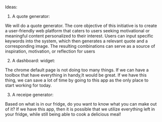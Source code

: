 Ideas:

1. A quote generator:

We will do a quote generator.
The core objective of this initiative is to create a user-friendly web platform that caters to users seeking
motivational or meaningful content personalized to their interest.
Users can input specific keywords into the system, which then
generates a relevant quote and a corresponding image.
The resulting combinations can serve as a source of inspiration, motivation, or reflection for users

2. A dashboard: widget:

The chrome default page is not doing too many things. If we can have a toolbox that have everything in handy,It would be
great.
If we have this thing, we can save a lot of time by going to this app as the only place to start working for today.

3. A receipe generator:

Based on what is in our fridge, do you want to know what you can make out of it? If we have this app, then it is
possible that
we utilize everything left in your fridge, while still being able to cook a delicious meal!
